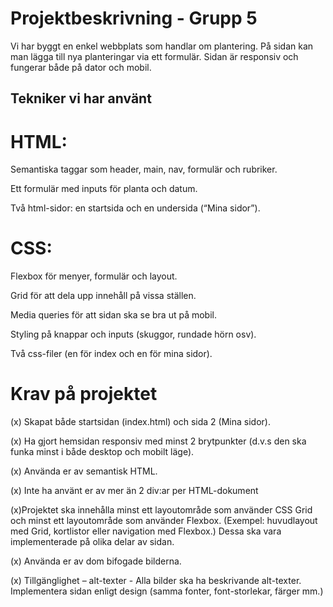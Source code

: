 
# Projektbeskrivning - Grupp 5

Vi har byggt en enkel webbplats som handlar om plantering. På sidan kan man lägga till nya planteringar via ett formulär. Sidan är responsiv och fungerar både på dator och mobil.

## Tekniker vi har använt

# HTML:

Semantiska taggar som  header, main, nav, formulär och rubriker.

Ett formulär med inputs för planta och datum.

Två html-sidor: en startsida och en undersida (“Mina sidor”).

# CSS:

Flexbox för menyer, formulär och layout.

Grid för att dela upp innehåll på vissa ställen.

Media queries för att sidan ska se bra ut på mobil.

Styling på knappar och inputs (skuggor, rundade hörn osv).

Två css-filer (en för index och en för mina sidor).

# Krav på projektet

(x) Skapat både startsidan (index.html) och sida 2 (Mina sidor).

(x) Ha gjort hemsidan responsiv med minst 2 brytpunkter (d.v.s den ska funka minst i både desktop och mobilt läge).

(x) Använda er av semantisk HTML. 

(x) Inte ha använt er av mer än 2 div:ar per HTML-dokument

(x)Projektet ska innehålla minst ett layoutområde som använder CSS Grid och minst ett layoutområde som använder Flexbox. (Exempel: huvudlayout med Grid, kortlistor eller navigation med Flexbox.) Dessa ska vara implementerade på olika delar av sidan.

(x) Använda er av dom bifogade bilderna.

(x) Tillgänglighet – alt-texter - Alla bilder ska ha beskrivande alt-texter.
Implementera sidan enligt design (samma fonter, font-storlekar, färger mm.) 

